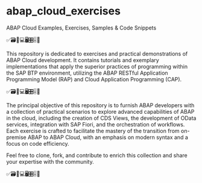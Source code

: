 # abap_cloud_exercises
ABAP Cloud Examples, Exercises, Samples &amp; Code Snippets

✅🗃️📇💻🖥️🎛️🎚️🌌


This repository is dedicated to exercises and practical demonstrations of ABAP Cloud development. It contains tutorials and exemplary implementations that apply the superior practices of programming within the SAP BTP environment, utilizing the ABAP RESTful Application Programming Model (RAP) and Cloud Application Programming (CAP).


✅🗃️📇💻🖥️🎛️🎚️🌌


The principal objective of this repository is to furnish ABAP developers with a collection of practical scenarios to explore advanced capabilities of ABAP in the cloud, including the creation of CDS Views, the development of OData services, integration with SAP Fiori, and the orchestration of workflows. Each exercise is crafted to facilitate the mastery of the transition from on-premise ABAP to ABAP Cloud, with an emphasis on modern syntax and a focus on code efficiency.

Feel free to clone, fork, and contribute to enrich this collection and share your expertise with the community.


✅🗃️📇💻🖥️🎛️🎚️🌌
